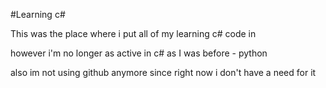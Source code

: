 #Learning c#

This was the place where i put all of my learning c# code in

however i'm no longer as active in c# as I was before - python

also im not using github anymore since right now i don't have a need for it
